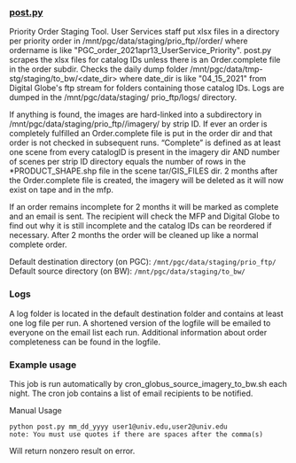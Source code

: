 ### [post.py](post.py)
Priority Order Staging Tool. User Services staff put xlsx files in a directory per priority order in 
/mnt/pgc/data/staging/prio_ftp/<ordername>/order/ where ordername is like "PGC_order_2021apr13_UserService_Priority".
post.py scrapes the xlsx files for catalog IDs unless there is an Order.complete file in the order subdir. 
Checks the daily dump folder /mnt/pgc/data/tmp-stg/staging/to_bw/<date_dir> where date_dir is like "04_15_2021" 
from Digital Globe's ftp stream for folders containing those catalog IDs. Logs are dumped in the /mnt/pgc/data/staging/
prio_ftp/logs/ directory.

If anything is found, the images are hard-linked into a subdirectory in  /mnt/pgc/data/staging/prio_ftp/<ordername>/imagery/ 
by strip ID.
If ever an order is completely fulfilled an Order.complete file is put in the order dir and that order is not checked 
in subsequent runs. “Complete” is defined as at least one scene from every catalogID is present in the imagery dir 
AND number of scenes per strip ID directory equals the number of rows in the *PRODUCT_SHAPE.shp file in the scene tar/GIS_FILES dir.
2 months after the Order.complete file is created, the imagery will be deleted as it will now exist on tape and in the mfp.

If an order remains incomplete for 2 months it will be marked as complete and an email is sent. The recipient
will check the MFP and Digital Globe to find out why it is still incomplete and the catalog IDs can be
reordered if necessary. After 2 months the order will be cleaned up like a normal complete order.

Default destination directory (on PGC): `/mnt/pgc/data/staging/prio_ftp/`  
Default source directory (on BW): `/mnt/pgc/data/staging/to_bw/`

### Logs
A log folder is located in the default destination folder and contains at least one log file per run. 
A shortened version of the logfile will be emailed to everyone on the email list each run. Additional
information about order completeness can be found in the logfile.

### Example usage
This job is run automatically by cron_globus_source_imagery_to_bw.sh each night.
The cron job contains a list of email recipients to be notified.

Manual Usage
```
python post.py mm_dd_yyyy user1@univ.edu,user2@univ.edu
note: You must use quotes if there are spaces after the comma(s)
``` 

Will return nonzero result on error.
